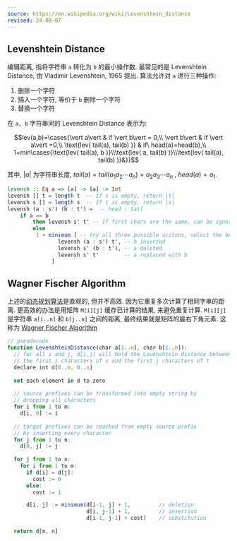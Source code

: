 ```yaml
---
source: https://en.wikipedia.org/wiki/Levenshtein_distance
revised: 24-08-07
---
```


## Levenshtein Distance

编辑距离, 指将字符串 `a` 转化为 `b` 的最小操作数. 最常见的是 Levenshtein Distance, 由 Vladimir Levenshtein, 1965 提出. 算法允许对 `a` 进行三种操作:
1. 删除一个字符
2. 插入一个字符, 等价于 `b` 删除一个字符
3. 替换一个字符

在 `a, b` 字符串间的 Levenshtein Distance 表示为:

$$lev(a,b)=\cases{\vert a\vert & if \vert b\vert = 0,\\
\vert b\vert & if \vert a\vert =0,\\
\text{lev( tail(a), tail(b) )} & if\  head(a)=head(b),\\
1+min\cases{\text{lev( tail(a), b )}\\\text{lev( a, tail(b) )}\\\text{lev( tail(a), tail(b) )}&}}$$

其中, $\vert a\vert$ 为字符串长度, $tail(a)=tail(a_{1}a_{2}\cdots a_{n})=a_{2}a_{3}\cdots a_{n}$ , $head(a)=a_1$. 

```haskell
levensh :: Eq a => [a] -> [a] -> Int
levensh [] t = length t  -- If s is empty, return |t|
levensh s [] = length s  -- If t is empty, return |s|
levensh (a : s') (b : t') =  -- head : tail
	if a == b
		then levensh s' t' -- If first chars are the same, can be ignored
		else
		 1 + minimum [ -- try all three possible acitons, select the best 
			    levensh (a : s') t', -- b inserted
			    levensh s' (b : t'), -- a deleted
			    levensh s' t'        -- a replaced with b
			  ]
```

## Wagner Fischer Algorithm

上述的[动态规划算法](../常见算法思想.md)是直观的, 但并不高效. 因为它重复多次计算了相同字串的距离. 更高效的办法是用矩阵 `M[i][j]` 缓存已计算的结果, 来避免重复计算. `M[i][j]` 是字符串 `a[i..n]` 和 `b[j..n]` 之间的距离, 最终结果就是矩阵的最右下角元素. 这称为 [Wagner Fischer Algorithm](https://en.wikipedia.org/wiki/Wagner%E2%80%93Fischer_algorithm)

```javascript
// pseudocode
function LevenshteinDistance(char a[1..m], char b[1..n]):
  // for all i and j, d[i,j] will hold the Levenshtein distance between
  // the first i characters of s and the first j characters of t
  declare int d[0..m, 0..n]
 
  set each element in d to zero
 
  // source prefixes can be transformed into empty string by
  // dropping all characters
  for i from 1 to m:
    d[i, 0] := i
 
  // target prefixes can be reached from empty source prefix
  // by inserting every character
  for j from 1 to n:
    d[0, j] := j
 
  for j from 1 to n:
    for i from 1 to m:
      if d[i] = d[j]:
        cost := 0
      else:
        cost := 1

      d[i, j] := minimum(d[i-1, j] + 1,         // deletion
                         d[i, j-1] + 1,         // insertion
                         d[i-1, j-1] + cost)    // substitution
 
  return d[m, n]
```
